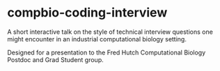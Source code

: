 # compbio-coding-interview
A short interactive talk on the style of technical interview questions one might encounter in an industrial computational biology setting.

Designed for a presentation to the Fred Hutch Computational Biology Postdoc and Grad Student group.
